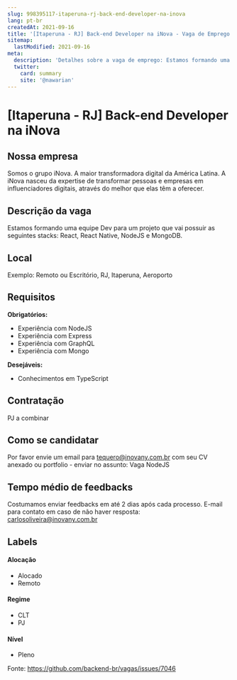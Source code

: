 ```yaml
---
slug: 998395117-itaperuna-rj-back-end-developer-na-inova
lang: pt-br
createdAt: 2021-09-16
title: '[Itaperuna - RJ] Back-end Developer na iNova - Vaga de Emprego'
sitemap:
  lastModified: 2021-09-16
meta:
  description: 'Detalhes sobre a vaga de emprego: Estamos formando uma equipe Dev para um projeto que vai possuir as seguintes stacks: React, React Native, NodeJS e MongoDB.'
  twitter:
    card: summary
    site: '@nawarian'
---
```


# [Itaperuna - RJ] Back-end Developer na iNova

## Nossa empresa

Somos o grupo iNova. A maior transformadora digital da América Latina. A iNova nasceu da expertise de transformar pessoas e empresas em influenciadores digitais, através do melhor que elas têm a oferecer.

## Descrição da vaga

Estamos formando uma equipe Dev para um projeto que vai possuir as seguintes stacks: React, React Native, NodeJS e MongoDB.

## Local

Exemplo: Remoto ou Escritório, RJ, Itaperuna, Aeroporto

## Requisitos

**Obrigatórios:**
- Experiência com NodeJS
- Experiência com Express
- Experiência com GraphQL
- Experiência com Mongo

**Desejáveis:**
- Conhecimentos em TypeScript

## Contratação

PJ a combinar

## Como se candidatar

Por favor envie um email para tequero@inovany.com.br com seu CV anexado ou portfolio - enviar no assunto: Vaga NodeJS

## Tempo médio de feedbacks

Costumamos enviar feedbacks em até 2 dias após cada processo.
E-mail para contato em caso de não haver resposta: carlosoliveira@inovany.com.br

## Labels 
<!-- retire os labels que não fazem sentido à vaga -->

#### Alocação
- Alocado
- Remoto

#### Regime
- CLT
- PJ

#### Nível
- Pleno

Fonte: https://github.com/backend-br/vagas/issues/7046